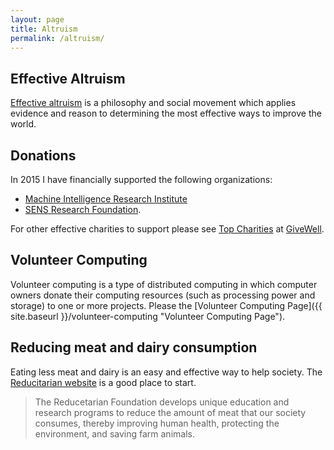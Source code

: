 ```yaml
---
layout: page
title: Altruism
permalink: /altruism/
---
```


## Effective Altruism

[Effective altruism](http://www.effectivealtruism.org "Effective Altruism") is
a philosophy and social movement which applies evidence and reason to
determining the most effective ways to improve the world.

## Donations

In 2015 I have financially supported the following organizations:

- [Machine Intelligence Research Institute](https://intelligence.org "Machine Intelligence Research Institute")
- [SENS Research Foundation](http://sens.org "SENS Research Foundation").

For other effective charities to support please see [Top
Charities](http://www.givewell.org/charities/top-charities "Top Charities @ GiveWell")
at [GiveWell](http://www.givewell.org "GiveWell").

## Volunteer Computing

Volunteer computing is a type of distributed computing in which computer owners
donate their computing resources (such as processing power and storage) to one
or more projects. Please the [Volunteer Computing Page]({{ site.baseurl }}/volunteer-computing "Volunteer Computing Page").

## Reducing meat and dairy consumption

Eating less meat and dairy is an easy and effective way to help society. The
[Reducitarian website](http://www.reducetarian.com "Reducitarian") is a good
place to start.

> The Reducetarian Foundation develops unique education and research programs
> to reduce the amount of meat that our society consumes, thereby improving
> human health, protecting the environment, and saving farm animals.
